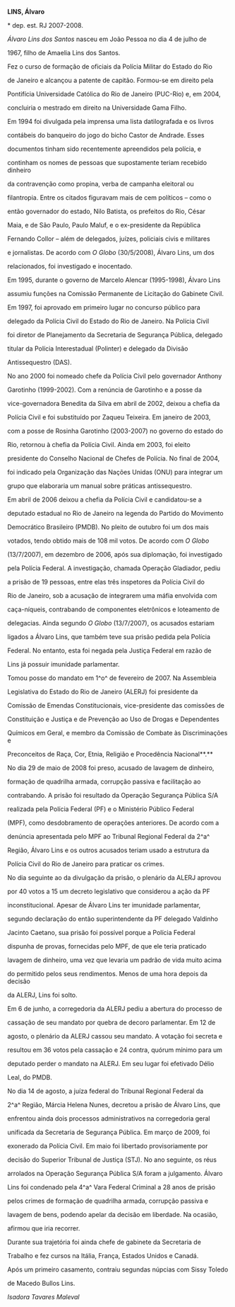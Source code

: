 **LINS, Álvaro**



\* dep. est. RJ 2007-2008.



*Álvaro Lins dos Santos* nasceu em João Pessoa no dia 4 de julho de

1967, filho de Amaelia Lins dos Santos.



Fez o curso de formação de oficiais da Polícia Militar do Estado do Rio

de Janeiro e alcançou a patente de capitão. Formou-se em direito pela

Pontifícia Universidade Católica do Rio de Janeiro (PUC-Rio) e, em 2004,

concluiria o mestrado em direito na Universidade Gama Filho.



Em 1994 foi divulgada pela imprensa uma lista datilografada e os livros

contábeis do banqueiro do jogo do bicho Castor de Andrade. Esses

documentos tinham sido recentemente apreendidos pela polícia, e

continham os nomes de pessoas que supostamente teriam recebido dinheiro

da contravenção como propina, verba de campanha eleitoral ou

filantropia. Entre os citados figuravam mais de cem políticos – como o

então governador do estado, Nilo Batista, os prefeitos do Rio, César

Maia, e de São Paulo, Paulo Maluf, e o ex-presidente da República

Fernando Collor – além de delegados, juízes, policiais civis e militares

e jornalistas. De acordo com *O Globo* (30/5/2008), Álvaro Lins, um dos

relacionados, foi investigado e inocentado.



Em 1995, durante o governo de Marcelo Alencar (1995-1998), Álvaro Lins

assumiu funções na Comissão Permanente de Licitação do Gabinete Civil.

Em 1997, foi aprovado em primeiro lugar no concurso público para

delegado da Polícia Civil do Estado do Rio de Janeiro. Na Polícia Civil

foi diretor de Planejamento da Secretaria de Segurança Pública, delegado

titular da Polícia Interestadual (Polinter) e delegado da Divisão

Antissequestro (DAS).



No ano 2000 foi nomeado chefe da Polícia Civil pelo governador Anthony

Garotinho (1999-2002). Com a renúncia de Garotinho e a posse da

vice-governadora Benedita da Silva em abril de 2002, deixou a chefia da

Polícia Civil e foi substituído por Zaqueu Teixeira. Em janeiro de 2003,

com a posse de Rosinha Garotinho (2003-2007) no governo do estado do

Rio, retornou à chefia da Polícia Civil. Ainda em 2003, foi eleito

presidente do Conselho Nacional de Chefes de Polícia. No final de 2004,

foi indicado pela Organização das Nações Unidas (ONU) para integrar um

grupo que elaboraria um manual sobre práticas antissequestro.



Em abril de 2006 deixou a chefia da Polícia Civil e candidatou-se a

deputado estadual no Rio de Janeiro na legenda do Partido do Movimento

Democrático Brasileiro (PMDB). No pleito de outubro foi um dos mais

votados, tendo obtido mais de 108 mil votos. De acordo com *O Globo*

(13/7/2007), em dezembro de 2006, após sua diplomação, foi investigado

pela Polícia Federal. A investigação, chamada Operação Gladiador, pediu

a prisão de 19 pessoas, entre elas três inspetores da Polícia Civil do

Rio de Janeiro, sob a acusação de integrarem uma máfia envolvida com

caça-níqueis, contrabando de componentes eletrônicos e loteamento de

delegacias. Ainda segundo *O Globo* (13/7/2007), os acusados estariam

ligados a Álvaro Lins, que também teve sua prisão pedida pela Polícia

Federal. No entanto, esta foi negada pela Justiça Federal em razão de

Lins já possuir imunidade parlamentar.



Tomou posse do mandato em 1^o^ de fevereiro de 2007. Na Assembleia

Legislativa do Estado do Rio de Janeiro (ALERJ) foi presidente da

Comissão de Emendas Constitucionais, vice-presidente das comissões de

Constituição e Justiça e de Prevenção ao Uso de Drogas e Dependentes

Químicos em Geral, e membro da Comissão de Combate às Discriminações e

Preconceitos de Raça, Cor, Etnia, Religião e Procedência Nacional**.**



No dia 29 de maio de 2008 foi preso, acusado de lavagem de dinheiro,

formação de quadrilha armada, corrupção passiva e facilitação ao

contrabando. A prisão foi resultado da Operação Segurança Pública S/A

realizada pela Polícia Federal (PF) e o Ministério Público Federal

(MPF), como desdobramento de operações anteriores. De acordo com a

denúncia apresentada pelo MPF ao Tribunal Regional Federal da 2^a^

Região, Álvaro Lins e os outros acusados teriam usado a estrutura da

Polícia Civil do Rio de Janeiro para praticar os crimes.



No dia seguinte ao da divulgação da prisão, o plenário da ALERJ aprovou

por 40 votos a 15 um decreto legislativo que considerou a ação da PF

inconstitucional. Apesar de Álvaro Lins ter imunidade parlamentar,

segundo declaração do então superintendente da PF delegado Valdinho

Jacinto Caetano, sua prisão foi possível porque a Polícia Federal

dispunha de provas, fornecidas pelo MPF, de que ele teria praticado

lavagem de dinheiro, uma vez que levaria um padrão de vida muito acima

do permitido pelos seus rendimentos. Menos de uma hora depois da decisão

da ALERJ, Lins foi solto.



Em 6 de junho, a corregedoria da ALERJ pediu a abertura do processo de

cassação de seu mandato por quebra de decoro parlamentar. Em 12 de

agosto, o plenário da ALERJ cassou seu mandato. A votação foi secreta e

resultou em 36 votos pela cassação e 24 contra, quórum mínimo para um

deputado perder o mandato na ALERJ. Em seu lugar foi efetivado Délio

Leal, do PMDB.



No dia 14 de agosto, a juíza federal do Tribunal Regional Federal da

2^a^ Região, Márcia Helena Nunes, decretou a prisão de Álvaro Lins, que

enfrentou ainda dois processos administrativos na corregedoria geral

unificada da Secretaria de Segurança Pública. Em março de 2009, foi

exonerado da Polícia Civil. Em maio foi libertado provisoriamente por

decisão do Superior Tribunal de Justiça (STJ). No ano seguinte, os réus

arrolados na Operação Segurança Pública S/A foram a julgamento. Álvaro

Lins foi condenado pela 4^a^ Vara Federal Criminal a 28 anos de prisão

pelos crimes de formação de quadrilha armada, corrupção passiva e

lavagem de bens, podendo apelar da decisão em liberdade. Na ocasião,

afirmou que iria recorrer.



Durante sua trajetória foi ainda chefe de gabinete da Secretaria de

Trabalho e fez cursos na Itália, França, Estados Unidos e Canadá.



Após um primeiro casamento, contraiu segundas núpcias com Sissy Toledo

de Macedo Bullos Lins.



*Isadora Tavares Maleval*



